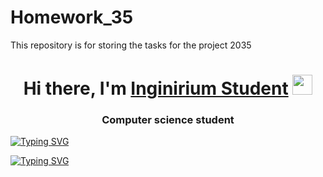 # Homework_35
This repository is for storing the tasks for the project 2035
<h1 align="center">Hi there, I'm <a href="https://inginirium.ru/" target="_blank">Inginirium Student</a> 
<img src="https://github.com/blackcater/blackcater/raw/main/images/Hi.gif" height="32"/></h1>
<h3 align="center">Computer science student</h3>

<!---Пример кода-->
[![Typing SVG](https://readme-typing-svg.herokuapp.com?font=Fira+Code&pause=800&width=435&lines=%D0%94%D0%B0%D0%BD%D0%BD%D1%8B%D0%B9+%D1%80%D0%B5%D0%BF%D0%BE%D0%B7%D0%B8%D1%82%D0%BE%D1%80%D0%B8%D0%B9+%D1%81%D0%BE%D0%B4%D0%B5%D1%80%D0%B6%D0%B8%D1%82+%D0%BF%D1%80%D0%B8%D0%BC%D0%B5%D1%80%D1%8B+;%D1%80%D0%B0%D0%B1%D0%BE%D1%82%D1%8B+Markdown)](https://git.io/typing-svg)

[![Typing SVG](https://readme-typing-svg.herokuapp.com?font=Fira+Code&pause=800&width=435&lines=Student%E2%80%99s+homework+on+the+project;Code+of+the+Future%3A+University+2035)](https://git.io/typing-svg)
